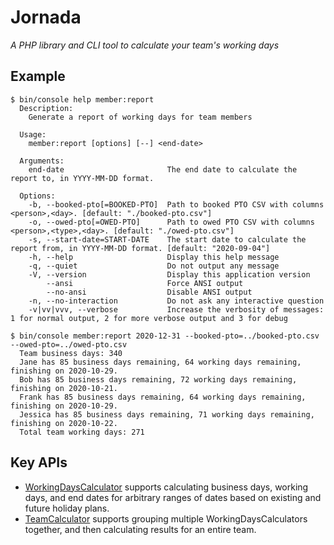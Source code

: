 # Jornada

_A PHP library and CLI tool to calculate your team's working days_

## Example

```shell script
$ bin/console help member:report
  Description:
    Generate a report of working days for team members

  Usage:
    member:report [options] [--] <end-date>

  Arguments:
    end-date                       The end date to calculate the report to, in YYYY-MM-DD format.

  Options:
    -b, --booked-pto[=BOOKED-PTO]  Path to booked PTO CSV with columns <person>,<day>. [default: "./booked-pto.csv"]
    -o, --owed-pto[=OWED-PTO]      Path to owed PTO CSV with columns <person>,<type>,<day>. [default: "./owed-pto.csv"]
    -s, --start-date=START-DATE    The start date to calculate the report from, in YYYY-MM-DD format. [default: "2020-09-04"]
    -h, --help                     Display this help message
    -q, --quiet                    Do not output any message
    -V, --version                  Display this application version
        --ansi                     Force ANSI output
        --no-ansi                  Disable ANSI output
    -n, --no-interaction           Do not ask any interactive question
    -v|vv|vvv, --verbose           Increase the verbosity of messages: 1 for normal output, 2 for more verbose output and 3 for debug

$ bin/console member:report 2020-12-31 --booked-pto=../booked-pto.csv --owed-pto=../owed-pto.csv
  Team business days: 340
  Jane has 85 business days remaining, 64 working days remaining, finishing on 2020-10-29.
  Bob has 85 business days remaining, 72 working days remaining, finishing on 2020-10-21.
  Frank has 85 business days remaining, 64 working days remaining, finishing on 2020-10-29.
  Jessica has 85 business days remaining, 71 working days remaining, finishing on 2020-10-22.
  Total team working days: 271

```

## Key APIs

* [WorkingDaysCalculator](src/WorkingDaysCalculator.php) supports calculating business days, working days, and end dates for arbitrary ranges of dates based on existing and future holiday plans.
* [TeamCalculator](src/TeamCalculator.php) supports grouping multiple WorkingDaysCalculators together, and then calculating results for an entire team.
